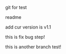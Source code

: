 git for test

readme

add cur version is v1.1

this is fix bug step!

this is another branch test!

